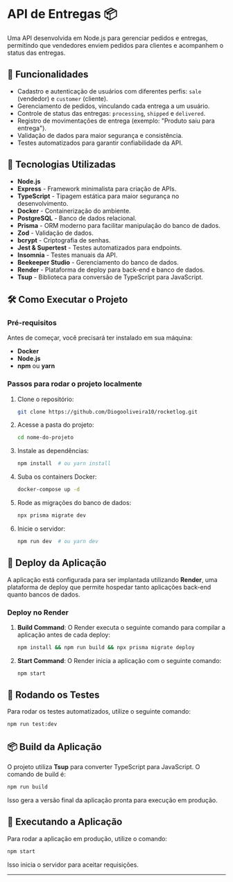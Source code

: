 # API de Entregas 📦

Uma API desenvolvida em Node.js para gerenciar pedidos e entregas, permitindo que vendedores enviem pedidos para clientes e acompanhem o status das entregas.

## 📌 Funcionalidades

- Cadastro e autenticação de usuários com diferentes perfis: `sale` (vendedor) e `customer` (cliente).
- Gerenciamento de pedidos, vinculando cada entrega a um usuário.
- Controle de status das entregas: `processing`, `shipped` e `delivered`.
- Registro de movimentações de entrega (exemplo: "Produto saiu para entrega").
- Validação de dados para maior segurança e consistência.
- Testes automatizados para garantir confiabilidade da API.

## 🚀 Tecnologias Utilizadas

- **Node.js**
- **Express** - Framework minimalista para criação de APIs.
- **TypeScript** - Tipagem estática para maior segurança no desenvolvimento.
- **Docker** - Containerização do ambiente.
- **PostgreSQL** - Banco de dados relacional.
- **Prisma** - ORM moderno para facilitar manipulação do banco de dados.
- **Zod** - Validação de dados.
- **bcrypt** - Criptografia de senhas.
- **Jest & Supertest** - Testes automatizados para endpoints.
- **Insomnia** - Testes manuais da API.
- **Beekeeper Studio** - Gerenciamento do banco de dados.
- **Render** - Plataforma de deploy para back-end e banco de dados.
- **Tsup** - Biblioteca para conversão de TypeScript para JavaScript.

## 🛠️ Como Executar o Projeto

### Pré-requisitos
Antes de começar, você precisará ter instalado em sua máquina:
- **Docker**
- **Node.js**
- **npm** ou **yarn**

### Passos para rodar o projeto localmente

1. Clone o repositório:
   ```sh
   git clone https://github.com/Diogooliveira10/rocketlog.git
   ```
2. Acesse a pasta do projeto:
   ```sh
   cd nome-do-projeto
   ```
3. Instale as dependências:
   ```sh
   npm install  # ou yarn install
   ```
4. Suba os containers Docker:
   ```sh
   docker-compose up -d
   ```
5. Rode as migrações do banco de dados:
   ```sh
   npx prisma migrate dev
   ```
6. Inicie o servidor:
   ```sh
   npm run dev  # ou yarn dev
   ```

## 🚀 Deploy da Aplicação

A aplicação está configurada para ser implantada utilizando **Render**, uma plataforma de deploy que permite hospedar tanto aplicações back-end quanto bancos de dados.

### Deploy no Render

1. **Build Command**: O Render executa o seguinte comando para compilar a aplicação antes de cada deploy:
   ```sh
   npm install && npm run build && npx prisma migrate deploy
   ```
2. **Start Command**: O Render inicia a aplicação com o seguinte comando:
   ```sh
   npm start
   ```

## 🧪 Rodando os Testes

Para rodar os testes automatizados, utilize o seguinte comando:
```sh
npm run test:dev
```

## 📦 Build da Aplicação

O projeto utiliza **Tsup** para converter TypeScript para JavaScript. O comando de build é:
```sh
npm run build
```
Isso gera a versão final da aplicação pronta para execução em produção.

## 🚀 Executando a Aplicação

Para rodar a aplicação em produção, utilize o comando:
```sh
npm start
```
Isso inicia o servidor para aceitar requisições.

---
